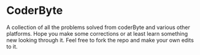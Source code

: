 # CoderByte
A collection of all the problems solved from coderByte and various other platforms. Hope you make some corrections or at least learn something new looking through it. Feel free to fork the repo and make your own edits to it. 
